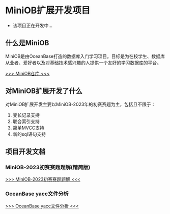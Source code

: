# MiniOB扩展开发项目

+ 该项目正在开发中...

## 什么是MiniOB

MiniOB是由OceanBase打造的数据库入门学习项目。目标是为在校学生、数据库从业者、爱好者以及对基础技术感兴趣的人提供一个友好的学习数据库的平台。

[>>> MiniOB仓库 <<<](https://github.com/oceanbase/miniob)

## 对MiniOB扩展开发了什么

对MiniOB扩展开发主要以MiniOB-2023年的初赛赛题为主，包括且不限于：

1. 变长记录支持
2. 联合索引支持
3. 简单MVCC支持
4. 新的sql语句支持

## 项目开发文档

### MiniOB-2023初赛赛题题解(精简版)

[>>> MiniOB-2023初赛赛题题解 <<<](doc/MiniOB-2023.md)

### OceanBase yacc文件分析

[>>> OceanBase yacc文件分析 <<<](doc/OceanBase-grammer.md)